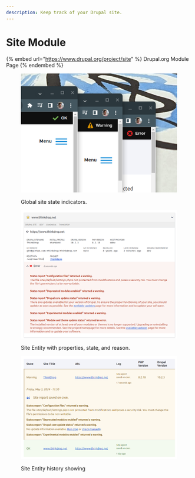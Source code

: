 ```yaml
---
description: Keep track of your Drupal site.
---
```


# Site Module

{% embed url="https://www.drupal.org/project/site" %}
Drupal.org Module Page
{% endembed %}

<figure><img src="../.gitbook/assets/image (5).png" alt=""><figcaption><p>Global site state indicators.</p></figcaption></figure>

<figure><img src="../.gitbook/assets/image (2) (1).png" alt=""><figcaption><p>Site Entity with properties, state, and reason.</p></figcaption></figure>

<figure><img src="../.gitbook/assets/image (1) (1).png" alt=""><figcaption><p>Site Entity history showing </p></figcaption></figure>

